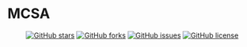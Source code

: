 # MCSA

<div align="center">
  
  [![GitHub stars](https://badgen.net/github/stars/Earth1998/MCSA?_t=1681000000)](https://GitHub.com/Earth1998/MCSA/stargazers/)
  [![GitHub forks](https://badgen.net/github/forks/Earth1998/MCSA/?_t=1681000000)](https://GitHub.com/Earth1998/MCSA/network/)
  [![GitHub issues](https://badgen.net/github/issues/Earth1998/MCSA/?color=red)](https://GitHub.com/Earth1998/MCSA/issues/)
  [![GitHub license](https://img.shields.io/github/license/Earth1998/MCSA.svg?_t=1681234567)](https://github.com/Earth1998/MCSA/blob/master/LICENSE)

</div>
